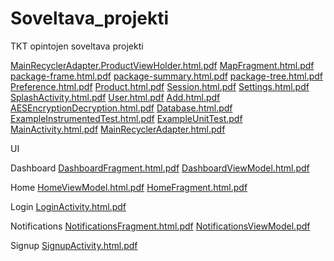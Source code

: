 # Soveltava_projekti
TKT opintojen soveltava projekti

[MainRecyclerAdapter.ProductViewHolder.html.pdf](https://github.com/johmes/Soveltava_projekti/files/6337362/MainRecyclerAdapter.ProductViewHolder.html.pdf)
[MapFragment.html.pdf](https://github.com/johmes/Soveltava_projekti/files/6337364/MapFragment.html.pdf)
[package-frame.html.pdf](https://github.com/johmes/Soveltava_projekti/files/6337365/package-frame.html.pdf)
[package-summary.html.pdf](https://github.com/johmes/Soveltava_projekti/files/6337366/package-summary.html.pdf)
[package-tree.html.pdf](https://github.com/johmes/Soveltava_projekti/files/6337367/package-tree.html.pdf)
[Preference.html.pdf](https://github.com/johmes/Soveltava_projekti/files/6337368/Preference.html.pdf)
[Product.html.pdf](https://github.com/johmes/Soveltava_projekti/files/6337369/Product.html.pdf)
[Session.html.pdf](https://github.com/johmes/Soveltava_projekti/files/6337370/Session.html.pdf)
[Settings.html.pdf](https://github.com/johmes/Soveltava_projekti/files/6337371/Settings.html.pdf)
[SplashActivity.html.pdf](https://github.com/johmes/Soveltava_projekti/files/6337372/SplashActivity.html.pdf)
[User.html.pdf](https://github.com/johmes/Soveltava_projekti/files/6337373/User.html.pdf)
[Add.html.pdf](https://github.com/johmes/Soveltava_projekti/files/6337374/Add.html.pdf)
[AESEncryptionDecryption.html.pdf](https://github.com/johmes/Soveltava_projekti/files/6337375/AESEncryptionDecryption.html.pdf)
[Database.html.pdf](https://github.com/johmes/Soveltava_projekti/files/6337376/Database.html.pdf)
[ExampleInstrumentedTest.html.pdf](https://github.com/johmes/Soveltava_projekti/files/6337377/ExampleInstrumentedTest.html.pdf)
[ExampleUnitTest.pdf](https://github.com/johmes/Soveltava_projekti/files/6337378/ExampleUnitTest.pdf)
[MainActivity.html.pdf](https://github.com/johmes/Soveltava_projekti/files/6337379/MainActivity.html.pdf)
[MainRecyclerAdapter.html.pdf](https://github.com/johmes/Soveltava_projekti/files/6337380/MainRecyclerAdapter.html.pdf)

UI

Dashboard
[DashboardFragment.html.pdf](https://github.com/johmes/Soveltava_projekti/files/6337391/DashboardFragment.html.pdf)
[DashboardViewModel.html.pdf](https://github.com/johmes/Soveltava_projekti/files/6337392/DashboardViewModel.html.pdf)

Home
[HomeViewModel.html.pdf](https://github.com/johmes/Soveltava_projekti/files/6337395/HomeViewModel.html.pdf)
[HomeFragment.html.pdf](https://github.com/johmes/Soveltava_projekti/files/6337396/HomeFragment.html.pdf)

Login
[LoginActivity.html.pdf](https://github.com/johmes/Soveltava_projekti/files/6337398/LoginActivity.html.pdf)

Notifications
[NotificationsFragment.html.pdf](https://github.com/johmes/Soveltava_projekti/files/6337400/NotificationsFragment.html.pdf)
[NotificationsViewModel.pdf](https://github.com/johmes/Soveltava_projekti/files/6337401/NotificationsViewModel.pdf)

Signup
[SignupActivity.html.pdf](https://github.com/johmes/Soveltava_projekti/files/6337404/SignupActivity.html.pdf)







